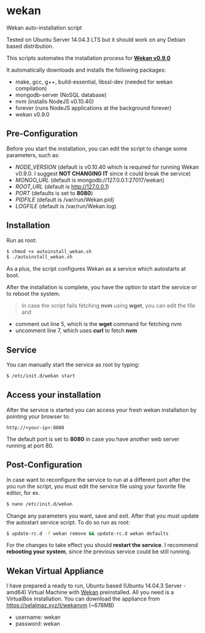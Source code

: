 # wekan
Wekan auto-installation script

Tested on Ubuntu Server 14.04.3 LTS but it should work on any Debian based distribution.

This scripts automates the installation process for **[Wekan v0.9.0](https://github.com/wekan/wekan/releases/tag/v0.9)**

It automatically downloads and installs the following packages:

* make, gcc, g++, build-essential, libssl-dev (needed for wekan compilation)
* mongodb-server (NoSQL database)
* nvm (installs NodeJS v0.10.40)
* forever (runs NodeJS applications at the background forever)
* wekan v0.9.0

## Pre-Configuration
Before you start the installation, you can edit the script to change some parameters, such as:

* *NODE_VERSION* (default is v0.10.40 which is required for running Wekan v0.9.0. I suggest **NOT CHANGING IT** since it could break the service)
* *MONGO_URL* (default is mongodb://127.0.0.1:27017/wekan)
* *ROOT_URL* (default is http://127.0.0.1)
* *PORT* (defaults is set to **8080**)
* *PIDFILE* (default is /var/run/Wekan.pid)
* *LOGFILE* (default is /var/run/Wekan.log)


## Installation
Run as root:

```sh
$ chmod +x autoinstall_wekan.sh
$ ./autoinstall_wekan.sh
```

As a plus, the script configures Wekan as a service which autostarts at boot.

After the installation is complete, you have the option to start the service or to reboot the system.

>In case the script fails fetching **nvm** using **wget**, you can edit the file and
- comment out line 5, which is the **wget** command for fetching nvm
- uncomment line 7, which uses **curl** to fetch **nvm**

## Service
You can manually start the service as root by typing:

```sh
$ /etc/init.d/wekan start
```

## Access your installation

After the service is started you can access your fresh wekan installation by pointing your browser to:

```
http://<your-ip>:8080
```

The default port is set to **8080** in case you have another web server running at port 80.

## Post-Configuration

In case want to reconfigure the service to run at a different port after the you run the script, you must edit the service file using your favorite file editor, for ex.

```sh
$ nano /etc/init.d/wekan
```

Change any parameters you want, save and exit. After that you must update the autostart service script. To do so run as root:

```sh
$ update-rc.d -f wekan remove && update-rc.d wekan defaults
```

For the changes to take effect you should **restart the service**. I recommend **rebooting your system**, since the previous service could be still running.

## Wekan Virtual Appliance

I have prepared a ready to run, Ubuntu based (Ubuntu 14.04.3 Server - amd64) Virtual Machine with [Wekan](https://github.com/wekan/wekan) preinstalled. All you need is a VirtualBox installation. You can download the appliance from https://selalmaz.xyz/t/wekanvm (~678MB)

* username: wekan
* password: wekan
